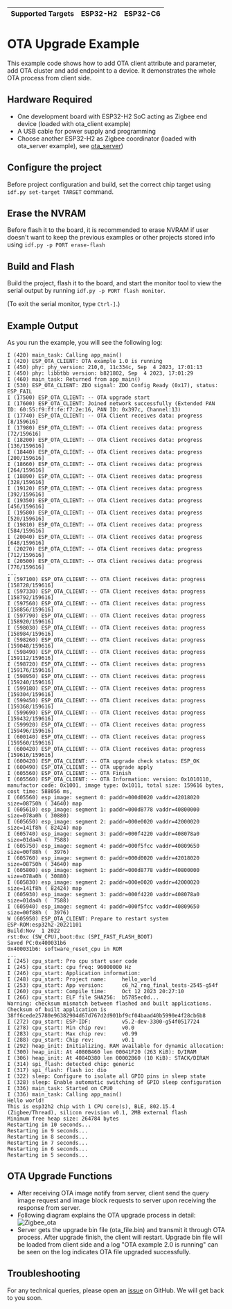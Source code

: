 | Supported Targets | ESP32-H2 | ESP32-C6 |
| ----------------- | -------- | -------- |

# OTA Upgrade Example 

This example code shows how to add OTA client attribute and parameter, add OTA cluster and add endpoint to a device. It demonstrates the whole OTA process from client side.

## Hardware Required

* One development board with ESP32-H2 SoC acting as Zigbee end device (loaded with ota_client example)
* A USB cable for power supply and programming
* Choose another ESP32-H2 as Zigbee coordinator (loaded with ota_server example), see [ota_server](../ota_server/))

## Configure the project

Before project configuration and build, set the correct chip target using `idf.py set-target TARGET` command.

## Erase the NVRAM 

Before flash it to the board, it is recommended to erase NVRAM if user doesn't want to keep the previous examples or other projects stored info 
using `idf.py -p PORT erase-flash`

## Build and Flash

Build the project, flash it to the board, and start the monitor tool to view the serial output by running `idf.py -p PORT flash monitor`.

(To exit the serial monitor, type ``Ctrl-]``.)

## Example Output

As you run the example, you will see the following log:

```
I (420) main_task: Calling app_main()
I (420) ESP_OTA_CLIENT: OTA example 1.0 is running
I (450) phy: phy_version: 210,0, 11c334c, Sep  4 2023, 17:01:13
I (450) phy: libbtbb version: b821802, Sep  4 2023, 17:01:29
I (460) main_task: Returned from app_main()
I (530) ESP_OTA_CLIENT: ZDO signal: ZDO Config Ready (0x17), status: ESP_FAIL
I (17500) ESP_OTA_CLIENT: -- OTA upgrade start
I (17600) ESP_OTA_CLIENT: Joined network successfully (Extended PAN ID: 60:55:f9:ff:fe:f7:2e:16, PAN ID: 0x397c, Channel:13)
I (17740) ESP_OTA_CLIENT: -- OTA Client receives data: progress [8/159616]
I (17980) ESP_OTA_CLIENT: -- OTA Client receives data: progress [72/159616]
I (18200) ESP_OTA_CLIENT: -- OTA Client receives data: progress [136/159616]
I (18440) ESP_OTA_CLIENT: -- OTA Client receives data: progress [200/159616]
I (18660) ESP_OTA_CLIENT: -- OTA Client receives data: progress [264/159616]
I (18890) ESP_OTA_CLIENT: -- OTA Client receives data: progress [328/159616]
I (19120) ESP_OTA_CLIENT: -- OTA Client receives data: progress [392/159616]
I (19350) ESP_OTA_CLIENT: -- OTA Client receives data: progress [456/159616]
I (19580) ESP_OTA_CLIENT: -- OTA Client receives data: progress [520/159616]
I (19810) ESP_OTA_CLIENT: -- OTA Client receives data: progress [584/159616]
I (20040) ESP_OTA_CLIENT: -- OTA Client receives data: progress [648/159616]
I (20270) ESP_OTA_CLIENT: -- OTA Client receives data: progress [712/159616]
I (20500) ESP_OTA_CLIENT: -- OTA Client receives data: progress [776/159616]
...
I (597100) ESP_OTA_CLIENT: -- OTA Client receives data: progress [158728/159616]
I (597330) ESP_OTA_CLIENT: -- OTA Client receives data: progress [158792/159616]
I (597560) ESP_OTA_CLIENT: -- OTA Client receives data: progress [158856/159616]
I (597790) ESP_OTA_CLIENT: -- OTA Client receives data: progress [158920/159616]
I (598030) ESP_OTA_CLIENT: -- OTA Client receives data: progress [158984/159616]
I (598260) ESP_OTA_CLIENT: -- OTA Client receives data: progress [159048/159616]
I (598490) ESP_OTA_CLIENT: -- OTA Client receives data: progress [159112/159616]
I (598720) ESP_OTA_CLIENT: -- OTA Client receives data: progress [159176/159616]
I (598950) ESP_OTA_CLIENT: -- OTA Client receives data: progress [159240/159616]
I (599180) ESP_OTA_CLIENT: -- OTA Client receives data: progress [159304/159616]
I (599450) ESP_OTA_CLIENT: -- OTA Client receives data: progress [159368/159616]
I (599690) ESP_OTA_CLIENT: -- OTA Client receives data: progress [159432/159616]
I (599920) ESP_OTA_CLIENT: -- OTA Client receives data: progress [159496/159616]
I (600140) ESP_OTA_CLIENT: -- OTA Client receives data: progress [159560/159616]
I (600420) ESP_OTA_CLIENT: -- OTA Client receives data: progress [159616/159616]
I (600420) ESP_OTA_CLIENT: -- OTA upgrade check status: ESP_OK
I (600490) ESP_OTA_CLIENT: -- OTA upgrade apply
I (605560) ESP_OTA_CLIENT: -- OTA Finish
I (605560) ESP_OTA_CLIENT: -- OTA Information: version: 0x1010110, manufactor code: 0x1001, image type: 0x1011, total size: 159616 bytes, cost time: 588056 ms,
I (605560) esp_image: segment 0: paddr=000d0020 vaddr=42018020 size=08750h ( 34640) map
I (605610) esp_image: segment 1: paddr=000d8778 vaddr=40800000 size=078a0h ( 30880)
I (605650) esp_image: segment 2: paddr=000e0020 vaddr=42000020 size=141f8h ( 82424) map
I (605740) esp_image: segment 3: paddr=000f4220 vaddr=408078a0 size=01da4h (  7588)
I (605750) esp_image: segment 4: paddr=000f5fcc vaddr=40809650 size=00f88h (  3976)
I (605760) esp_image: segment 0: paddr=000d0020 vaddr=42018020 size=08750h ( 34640) map
I (605800) esp_image: segment 1: paddr=000d8778 vaddr=40800000 size=078a0h ( 30880)
I (605830) esp_image: segment 2: paddr=000e0020 vaddr=42000020 size=141f8h ( 82424) map
I (605930) esp_image: segment 3: paddr=000f4220 vaddr=408078a0 size=01da4h (  7588)
I (605940) esp_image: segment 4: paddr=000f5fcc vaddr=40809650 size=00f88h (  3976)
W (605950) ESP_OTA_CLIENT: Prepare to restart system
ESP-ROM:esp32h2-20221101
Build:Nov  1 2022
rst:0xc (SW_CPU),boot:0xc (SPI_FAST_FLASH_BOOT)
Saved PC:0x400031b6
0x400031b6: software_reset_cpu in ROM
...
I (245) cpu_start: Pro cpu start user code
I (245) cpu_start: cpu freq: 96000000 Hz
I (246) cpu_start: Application information:
I (248) cpu_start: Project name:     hello_world
I (253) cpu_start: App version:      c6_h2_rng_final_tests-2545-g54f
I (260) cpu_start: Compile time:     Oct 12 2023 20:27:10
I (266) cpu_start: ELF file SHA256:  b5785ec0d...
Warning: checksum mismatch between flashed and built applications. Checksum of built application is 38ff6cede25780e96382904d67d767d2d901bf9cf04baad40b5990e4f28cb6b8
I (272) cpu_start: ESP-IDF:          v5.2-dev-3300-g54f0517724
I (278) cpu_start: Min chip rev:     v0.0
I (283) cpu_start: Max chip rev:     v0.99
I (288) cpu_start: Chip rev:         v0.1
I (292) heap_init: Initializing. RAM available for dynamic allocation:
I (300) heap_init: At 4080B460 len 00041F20 (263 KiB): D/IRAM
I (306) heap_init: At 4084D380 len 00002B60 (10 KiB): STACK/DIRAM
I (314) spi_flash: detected chip: generic
I (317) spi_flash: flash io: dio
I (322) sleep: Configure to isolate all GPIO pins in sleep state
I (328) sleep: Enable automatic switching of GPIO sleep configuration
I (336) main_task: Started on CPU0
I (336) main_task: Calling app_main()
Hello world!
This is esp32h2 chip with 1 CPU core(s), BLE, 802.15.4 (Zigbee/Thread), silicon revision v0.1, 2MB external flash
Minimum free heap size: 264784 bytes
Restarting in 10 seconds...
Restarting in 9 seconds...
Restarting in 8 seconds...
Restarting in 7 seconds...
Restarting in 6 seconds...
Restarting in 5 seconds...
```

## OTA Upgrade Functions

 * After receiving OTA image notify from server, client send the query image request and image block requests to server upon receiving the response from server.
 * Following diagram explains the OTA upgrade process in detail:
 ![Zigbee_ota](../../../docs/_static/zigbee-ota-upgrade-process.png)
 * Server gets the upgrade bin file (ota_file.bin) and transmit it through OTA process. After upgrade finish, the client will restart. Upgrade bin file will be loaded from client side and a log "OTA example 2.0 is running" can be seen on the log indicates OTA file upgraded successfully.

## Troubleshooting

For any technical queries, please open an [issue](https://github.com/espressif/esp-zigbee-sdk/issues) on GitHub. We will get back to you soon.
